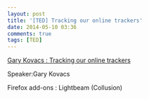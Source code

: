```yaml
---
layout: post
title: '[TED] Tracking our online trackers'
date: 2014-05-10 03:36
comments: true
tags: [TED]
---
```

[Gary Kovacs : Tracking our online trackers](http://www.ted.com/talks/gary_kovacs_tracking_the_trackers "Gary Kovacs : Tracking our online trackers")

Speaker:Gary Kovacs

Firefox add-ons : Lightbeam (Collusion)





